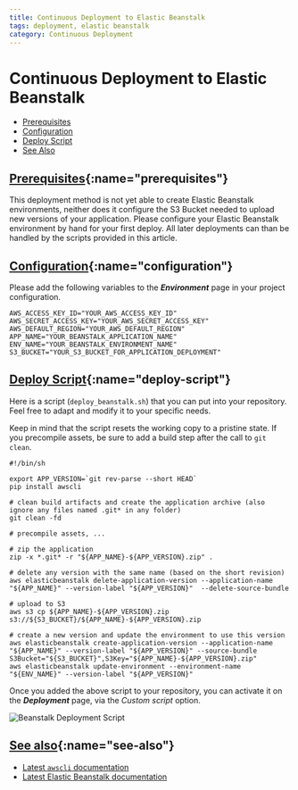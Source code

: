 ```yaml
---
title: Continuous Deployment to Elastic Beanstalk
tags: deployment, elastic beanstalk
category: Continuous Deployment
---
```


# Continuous Deployment to Elastic Beanstalk

+ [Prerequisites](#prerequisites)
+ [Configuration](#configuration)
+ [Deploy Script](#deploy-script)
+ [See Also](#see-also)

## [Prerequisites](#prerequisites){:name="prerequisites"}

This deployment method is not yet able to create Elastic Beanstalk environments, neither does it configure the S3 Bucket needed to upload new versions of your application. Please configure your Elastic Beanstalk environment by hand for your first deploy. All later deployments can than be handled by the scripts provided in this article.

## [Configuration](#configuration){:name="configuration"}

Please add the following variables to the ***Environment*** page in your project configuration.

~~~shell
AWS_ACCESS_KEY_ID="YOUR_AWS_ACCESS_KEY_ID"
AWS_SECRET_ACCESS_KEY="YOUR_AWS_SECRET_ACCESS_KEY"
AWS_DEFAULT_REGION="YOUR_AWS_DEFAULT_REGION"
APP_NAME="YOUR_BEANSTALK_APPLICATION_NAME"
ENV_NAME="YOUR_BEANSTALK_ENVIRONMENT_NAME"
S3_BUCKET="YOUR_S3_BUCKET_FOR_APPLICATION_DEPLOYMENT"
~~~

## [Deploy Script](#deploy-script){:name="deploy-script"}

Here is a script (```deploy_beanstalk.sh```) that you can put into your repository. Feel free to adapt and modify it to your specific needs.

Keep in mind that the script resets the working copy to a pristine state. If you precompile assets, be sure to add a build step after the call to ```git clean```.

~~~shell
#!/bin/sh

export APP_VERSION=`git rev-parse --short HEAD`
pip install awscli

# clean build artifacts and create the application archive (also ignore any files named .git* in any folder)
git clean -fd

# precompile assets, ...

# zip the application
zip -x *.git* -r "${APP_NAME}-${APP_VERSION}.zip" .

# delete any version with the same name (based on the short revision)
aws elasticbeanstalk delete-application-version --application-name "${APP_NAME}" --version-label "${APP_VERSION}"  --delete-source-bundle

# upload to S3
aws s3 cp ${APP_NAME}-${APP_VERSION}.zip s3://${S3_BUCKET}/${APP_NAME}-${APP_VERSION}.zip

# create a new version and update the environment to use this version
aws elasticbeanstalk create-application-version --application-name "${APP_NAME}" --version-label "${APP_VERSION}" --source-bundle S3Bucket="${S3_BUCKET}",S3Key="${APP_NAME}-${APP_VERSION}.zip"
aws elasticbeanstalk update-environment --environment-name "${ENV_NAME}" --version-label "${APP_VERSION}"
~~~

Once you added the above script to your repository, you can activate it on the ***Deployment*** page, via the *Custom script* option.

![Beanstalk Deployment Script](deployment/script_beanstalk.png)

## [See also](#see-also){:name="see-also"}

+ [Latest ```awscli``` documentation](http://docs.aws.amazon.com/cli/latest/reference/)
+ [Latest Elastic Beanstalk documentation](http://docs.aws.amazon.com/elasticbeanstalk/latest/dg/Welcome.html)
